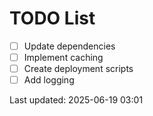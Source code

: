 # TODO List

- [ ] Update dependencies
- [ ] Implement caching
- [ ] Create deployment scripts
- [ ] Add logging

Last updated: 2025-06-19 03:01
